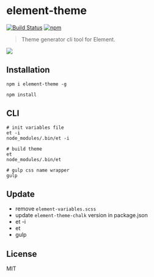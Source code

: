 # element-theme
[![Build Status](https://travis-ci.org/ElementUI/element-theme.svg?branch=master)](https://travis-ci.org/ElementUI/element-theme)
[![npm](https://img.shields.io/npm/v/element-theme.svg)](https://www.npmjs.com/package/element-theme)

> Theme generator cli tool for Element.

![](./media/element.gif)

## Installation
```shell
npm i element-theme -g

npm install
```


## CLI
```shell
# init variables file
et -i
node_modules/.bin/et -i

# build theme
et
node_modules/.bin/et

# gulp css name wrapper
gulp

```

## Update
- remove `element-variables.scss`
- update `element-theme-chalk` version in package.json
- et -i
- et
- gulp

## License
MIT
